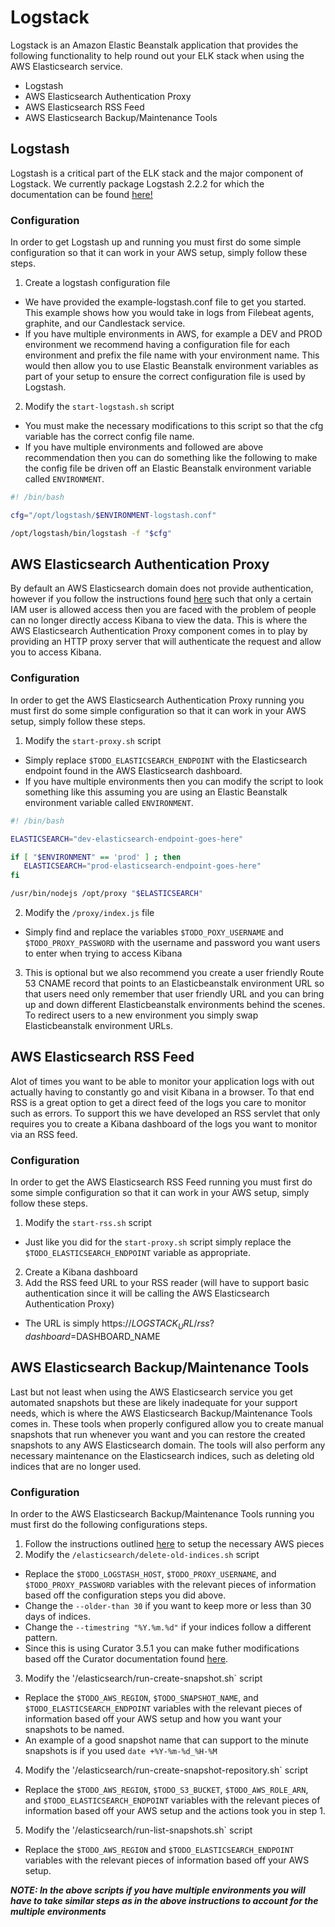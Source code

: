 # Logstack
Logstack is an Amazon Elastic Beanstalk application that provides the following functionality to help round out your ELK stack when using the AWS Elasticsearch service.

- Logstash
- AWS Elasticsearch Authentication Proxy
- AWS Elasticsearch RSS Feed
- AWS Elasticsearch Backup/Maintenance Tools

## Logstash
Logstash is a critical part of the ELK stack and the major component of Logstack. We currently package Logstash 2.2.2 for which the documentation can be found [here!](https://www.elastic.co/guide/en/logstash/2.2/introduction.html)

### Configuration
In order to get Logstash up and running you must first do some simple configuration so that it can work in your AWS setup, simply follow these steps.

1. Create a logstash configuration file
  * We have provided the example-logstash.conf file to get you started. This example shows how you would take in logs from Filebeat agents, graphite, and our Candlestack service.
  * If you have multiple environments in AWS, for example a DEV and PROD environment we recommend having a configuration file for each environment and prefix the file name with your environment name. This would then allow you to use Elastic Beanstalk environment variables as part of your setup to ensure the correct configuration file is used by Logstash.
2. Modify the `start-logstash.sh` script
  * You must make the necessary modifications to this script so that the cfg variable has the correct config file name.
  * If you have multiple environments and followed are above recommendation then you can do something like the following to make the config file be driven off an Elastic Beanstalk environment variable called `ENVIRONMENT`.
  ```bash
  #! /bin/bash

  cfg="/opt/logstash/$ENVIRONMENT-logstash.conf"

  /opt/logstash/bin/logstash -f "$cfg"
  ```

## AWS Elasticsearch Authentication Proxy
By default an AWS Elasticsearch domain does not provide authentication, however if you follow the instructions found [here](https://aws.amazon.com/blogs/security/how-to-control-access-to-your-amazon-elasticsearch-service-domain/) such that only a certain IAM user is allowed access then you are faced with the problem of people can no longer directly access Kibana to view the data. This is where the AWS Elasticsearch Authentication Proxy component comes in to play by providing an HTTP proxy server that will authenticate the request and allow you to access Kibana.

### Configuration
In order to get the AWS Elasticsearch Authentication Proxy running you must first do some simple configuration so that it can work in your AWS setup, simply follow these steps.

1. Modify the `start-proxy.sh` script
 * Simply replace `$TODO_ELASTICSEARCH_ENDPOINT` with the Elasticsearch endpoint found in the AWS Elasticsearch dashboard.
 * If you have multiple environments then you can modify the script to look something like this assuming you are using an Elastic Beanstalk environment variable called `ENVIRONMENT`.
 ```bash
 #! /bin/bash

 ELASTICSEARCH="dev-elasticsearch-endpoint-goes-here"

 if [ "$ENVIRONMENT" == 'prod' ] ; then
 	ELASTICSEARCH="prod-elasticsearch-endpoint-goes-here"
 fi

 /usr/bin/nodejs /opt/proxy "$ELASTICSEARCH"
 ```
2. Modify the `/proxy/index.js` file
 * Simply find and replace the variables `$TODO_POXY_USERNAME` and `$TODO_PROXY_PASSWORD` with the username and password you want users to enter when trying to access Kibana
3. This is optional but we also recommend you create a user friendly Route 53 CNAME record that points to an Elasticbeanstalk environment URL so that users need only remember that user friendly URL and you can bring up and down different Elasticbeanstalk environments behind the scenes. To redirect users to a new environment you simply swap Elasticbeanstalk environment URLs.

## AWS Elasticsearch RSS Feed
Alot of times you want to be able to monitor your application logs with out actually having to constantly go and visit Kibana in a browser. To that end RSS is a great option to get a direct feed of the logs you care to monitor such as errors. To support this we have developed an RSS servlet that only requires you to create a Kibana dashboard of the logs you want to monitor via an RSS feed.

### Configuration
In order to get the AWS Elasticsearch RSS Feed running you must first do some simple configuration so that it can work in your AWS setup, simply follow these steps.

1. Modify the `start-rss.sh` script
 * Just like you did for the `start-proxy.sh` script simply replace the `$TODO_ELASTICSEARCH_ENDPOINT` variable as appropriate.
2. Create a Kibana dashboard
3. Add the RSS feed URL to your RSS reader (will have to support basic authentication since it will be calling the AWS Elasticsearch Authentication Proxy)
 * The URL is simply https://$LOGSTACK_URL/rss?dashboard=$DASHBOARD_NAME
 
## AWS Elasticsearch Backup/Maintenance Tools
Last but not least when using the AWS Elasticsearch service you get automated snapshots but these are likely inadequate for your support needs, which is where the AWS Elasticsearch Backup/Maintenance Tools comes in. These tools when properly configured allow you to create manual snapshots that run whenever you want and you can restore the created snapshots to any AWS Elasticsearch domain. The tools will also perform any necessary maintenance on the Elasticsearch indices, such as deleting old indices that are no longer used.

### Configuration
In order to the AWS Elasticsearch Backup/Maintenance Tools running you must first do the following configurations steps.

1. Follow the instructions outlined [here](http://docs.aws.amazon.com/elasticsearch-service/latest/developerguide/es-managedomains.html#es-managedomains-snapshots) to setup the necessary AWS pieces
2. Modify the `/elasticsearch/delete-old-indices.sh` script
 * Replace the `$TODO_LOGSTASH_HOST`, `$TODO_PROXY_USERNAME`, and `$TODO_PROXY_PASSWORD` variables with the relevant pieces of information based off the configuration steps you did above.
 * Change the `--older-than 30` if you want to keep more or less than 30 days of indices.
 * Change the `--timestring "%Y.%m.%d"` if your indices follow a different pattern.
 * Since this is using Curator 3.5.1 you can make futher modifications based off the Curator documentation found [here](https://www.elastic.co/guide/en/elasticsearch/client/curator/3.5/getting-started.html).
3. Modify the '/elasticsearch/run-create-snapshot.sh` script
 *  Replace the `$TODO_AWS_REGION`, `$TODO_SNAPSHOT_NAME`, and `$TODO_ELASTICSEARCH_ENDPOINT` variables with the relevant pieces of information based off your AWS setup and how you want your snapshots to be named.
  * An example of a good snapshot name that can support to the minute snapshots is if you used `date +%Y-%m-%d_%H-%M`
4. Modify the '/elasticsearch/run-create-snapshot-repository.sh` script
 * Replace the `$TODO_AWS_REGION`, `$TODO_S3_BUCKET`, `$TODO_AWS_ROLE_ARN`, and `$TODO_ELASTICSEARCH_ENDPOINT` variables with the relevant pieces of information based off your AWS setup and the actions took you in step 1.
5. Modify the '/elasticsearch/run-list-snapshots.sh` script
 * Replace the `$TODO_AWS_REGION` and `$TODO_ELASTICSEARCH_ENDPOINT` variables with the relevant pieces of information based off your AWS setup.
 
_**NOTE: In the above scripts if you have multiple environments you will have to take similar steps as in the above instructions to account for the multiple environments**_
